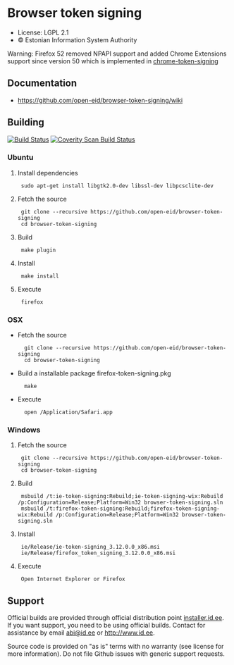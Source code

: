 # Browser token signing

 * License: LGPL 2.1
 * &copy; Estonian Information System Authority

Warning: Firefox 52 removed NPAPI support and added Chrome Extensions support since version 50 which is implemented in [chrome-token-signing](/open-eid/chrome-token-signing)

## Documentation

 - https://github.com/open-eid/browser-token-signing/wiki

## Building
[![Build Status](https://travis-ci.org/open-eid/browser-token-signing.svg?branch=master)](https://travis-ci.org/open-eid/browser-token-signing)
[![Coverity Scan Build Status](https://scan.coverity.com/projects/3355/badge.svg)](https://scan.coverity.com/projects/3355)

### Ubuntu

1. Install dependencies

        sudo apt-get install libgtk2.0-dev libssl-dev libpcsclite-dev

2. Fetch the source

        git clone --recursive https://github.com/open-eid/browser-token-signing
        cd browser-token-signing

3. Build

        make plugin

4. Install

        make install

5. Execute

        firefox
        
### OSX

- Fetch the source

        git clone --recursive https://github.com/open-eid/browser-token-signing
        cd browser-token-signing

- Build a installable package firefox-token-signing.pkg

        make

- Execute

        open /Application/Safari.app

### Windows

1. Fetch the source

        git clone --recursive https://github.com/open-eid/browser-token-signing
        cd browser-token-signing

2. Build

        msbuild /t:ie-token-signing:Rebuild;ie-token-signing-wix:Rebuild /p:Configuration=Release;Platform=Win32 browser-token-signing.sln
        msbuild /t:firefox-token-signing:Rebuild;firefox-token-signing-wix:Rebuild /p:Configuration=Release;Platform=Win32 browser-token-signing.sln

3. Install

        ie/Release/ie-token-signing_3.12.0.0_x86.msi
        ie/Release/firefox_token_signing_3.12.0.0_x86.msi

4. Execute

        Open Internet Explorer or Firefox

## Support
Official builds are provided through official distribution point [installer.id.ee](https://installer.id.ee). If you want support, you need to be using official builds. Contact for assistance by email abi@id.ee or http://www.id.ee.

Source code is provided on "as is" terms with no warranty (see license for more information). Do not file Github issues with generic support requests.
